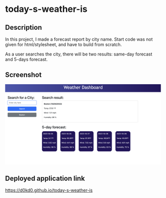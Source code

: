 # today-s-weather-is

## Description

In this project, I made a forecast report by city name. Start code was not given for html/stylesheet, and have to build from scratch.

As a user searches the city, there will be two results: same-day forecast and 5-days forecast.

## Screenshot
<img src="./assets/image/screenshot.png" />

## Deployed application link
https://d0kd0.github.io/today-s-weather-is
